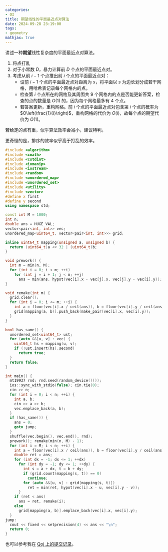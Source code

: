```yaml
---
categories:
- OI
title: 期望线性的平面最近点对算法
date: 2024-09-28 23:19:00
tags:
- geometry
mathjax: true
---
```


讲述一种**期望**线性复杂度的平面最近点对算法。

1. 将点打乱
2. 对于小常数 $D$，暴力计算前 $D$ 个点的平面最近点对。
3. 考虑从前 $i-1$ 个点推出前 $i$ 个点的平面最近点对：
   + 设前 $i-1$ 个点的平面最近点对距离为 $s$，将平面以 $s$ 为边长划分成若干网格，用哈希表记录每个网格内的点。
   + 检查第 $i$ 个点所在的网格及其周围共 $9$ 个网格内的点是否能更新答案，检查的点的数量是 $O(1)$ 的，因为每个网格最多有 $4$ 个点。
   + 若答案更新，重构网格。前 $i$ 个点的平面最近点对包含第 $i$ 个点的概率为 $O\left(\frac{1}{i}\right)$，重构网格的代价为 $O(i)$，故每个点的期望代价为 $O(1)$。

若给定的点有重，似乎算法效率会减小，建议特判。

更奇怪的是，排序的效率似乎高于打乱的效率。

```cpp
#include <algorithm>
#include <cmath>
#include <cstdint>
#include <iomanip>
#include <iostream>
#include <random>
#include <unordered_map>
#include <unordered_set>
#include <utility>
#include <vector>
#define x first
#define y second
using namespace std;

const int M = 1000;
int n;
double ans = HUGE_VAL;
vector<pair<int, int>> vec;
unordered_map<uint64_t, vector<pair<int, int>>> grid;

inline uint64_t mapping(unsigned a, unsigned b) {
  return (uint64_t)a << 32 | (uint64_t)b;
}

void prework() {
  int m = min(n, M);
  for (int i = 0; i < m; ++i)
    for (int j = i + 1; j < m; ++j)
      ans = min(ans, hypot(vec[i].x - vec[j].x, vec[j].y - vec[i].y));
}

void remake(int m) {
  grid.clear();
  for (int i = 0; i <= m; ++i) {
    int a = floor(vec[i].x / ceil(ans)), b = floor(vec[i].y / ceil(ans));
    grid[mapping(a, b)].push_back(make_pair(vec[i].x, vec[i].y));
  }
}

bool has_same() {
  unordered_set<uint64_t> ust;
  for (auto &&[u, v] : vec) {
    uint64_t hs = mapping(u, v);
    if (!ust.insert(hs).second)
      return true;
  }
  return false;
}

int main() {
  mt19937 rnd; rnd.seed(random_device()());
  ios::sync_with_stdio(false); cin.tie(0);
  cin >> n;
  for (int i = 0; i < n; ++i) {
    int a, b;
    cin >> a >> b;
    vec.emplace_back(a, b);
  }
  if (has_same()) {
    ans = 0;
    goto jump;
  }
  shuffle(vec.begin(), vec.end(), rnd);
  prework(); remake(min(n, M) - 1);
  for (int i = M; i < n; ++i) {
    int a = floor(vec[i].x / ceil(ans)), b = floor(vec[i].y / ceil(ans));
    double ret = ans;
    for (int dx = -1; dx <= 1; ++dx)
      for (int dy = -1; dy <= 1; ++dy) {
        int s = a + dx, t = b + dy;
        if (grid.count(mapping(s, t)) == 0)
          continue;
        for (auto &&[u, v] : grid[mapping(s, t)])
          ret = min(ret, hypot(vec[i].x - u, vec[i].y - v));
      }
    if (ret < ans)
      ans = ret, remake(i);
    else
      grid[mapping(a, b)].emplace_back(vec[i].x, vec[i].y);
  }
jump:
  cout << fixed << setprecision(4) << ans << "\n";
  return 0;
}
```

也可以参考我在 [Qoj 上的提交记录](https://qoj.ac/submission/1017630)。
